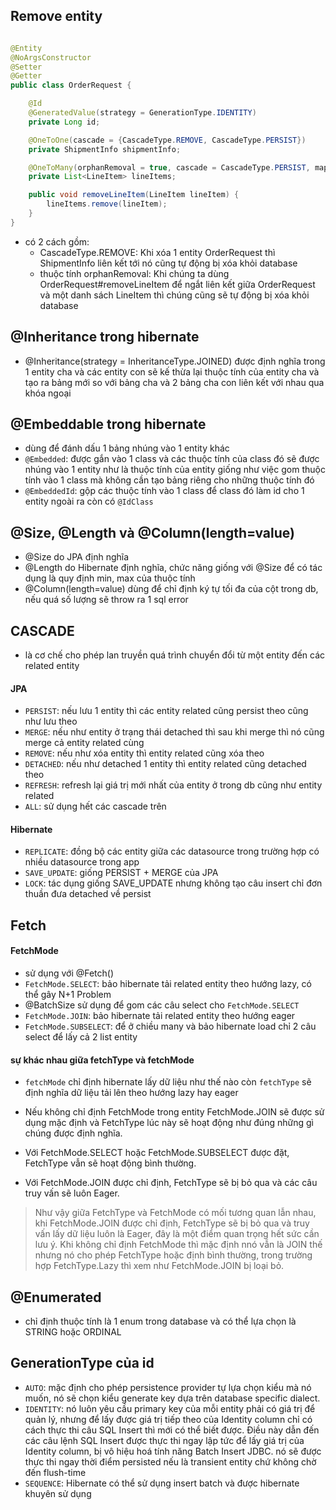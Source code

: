 ## Remove entity

````java

@Entity
@NoArgsConstructor
@Setter
@Getter
public class OrderRequest {

    @Id
    @GeneratedValue(strategy = GenerationType.IDENTITY)
    private Long id;

    @OneToOne(cascade = {CascadeType.REMOVE, CascadeType.PERSIST})
    private ShipmentInfo shipmentInfo;

    @OneToMany(orphanRemoval = true, cascade = CascadeType.PERSIST, mappedBy = "orderRequest")
    private List<LineItem> lineItems;

    public void removeLineItem(LineItem lineItem) {
        lineItems.remove(lineItem);
    }
}
````

- có 2 cách gồm:
    - CascadeType.REMOVE: Khi xóa 1 entity OrderRequest thì ShipmentInfo liên kết tới nó cũng tự động bị xóa khỏi
      database
    - thuộc tính orphanRemoval: Khi chúng ta dùng OrderRequest#removeLineItem để ngắt liên kết giữa OrderRequest và một
      danh sách LineItem thì chúng cũng sẽ tự động bị xóa khỏi database

## @Inheritance trong hibernate

- @Inheritance(strategy = InheritanceType.JOINED) được định nghĩa trong 1 entity cha và các entity con sẽ kế thừa lại
  thuộc tính của entity cha và tạo ra bảng mới so với bảng cha và 2 bảng cha con liên kết với nhau qua khóa ngoại

## @Embeddable trong hibernate

- dùng để đánh dấu 1 bảng nhúng vào 1 entity khác
- `@Embedded`: được gắn vào 1 class và các thuộc tính của class đó sẽ được nhúng vào 1 entity như là thuộc tính của
  entity giống như
  việc gom thuộc tính vào 1 class mà không cần tạo bảng riêng cho những thuộc tính đó
- `@EmbeddedId`: gộp các thuộc tính vào 1 class để class đó làm id cho 1 entity ngoài ra còn có `@IdClass`

## @Size, @Length và @Column(length=value)

- @Size do JPA định nghĩa
- @Length do Hibernate định nghĩa, chức năng giống với @Size để có tác dụng là quy định min, max của thuộc tính
- @Column(length=value) dùng để chỉ định ký tự tối đa của cột trong db, nếu quá số lượng sẽ throw ra 1 sql error

## CASCADE

- là cơ chế cho phép lan truyền quá trình chuyển đổi từ một entity đến các related entity

#### JPA

- `PERSIST`: nếu lưu 1 entity thì các entity related cũng persist theo cũng như lưu theo
- `MERGE`: nếu như entity ở trạng thái detached thì sau khi merge thì nó cũng merge cả entity related cùng
- `REMOVE`: nếu như xóa entity thì entity related cũng xóa theo
- `DETACHED`: nếu như detached 1 entity thì entity related cũng detached theo
- `REFRESH`: refresh lại giá trị mới nhất của entity ở trong db cũng như entity related
- `ALL`: sử dụng hết các cascade trên

#### Hibernate

- `REPLICATE`: đồng bộ các entity giữa các datasource trong trường hợp có nhiều datasource trong app
- `SAVE_UPDATE`: giống PERSIST + MERGE của JPA
- `LOCK`: tác dụng giống SAVE_UPDATE nhưng không tạo câu insert chỉ đơn thuần đưa detached về persist

## Fetch

#### FetchMode

- sử dụng với @Fetch()
- `FetchMode.SELECT`: bảo hibernate tải related entity theo hướng lazy, có thể gây N+1 Problem
- @BatchSize sử dụng để gom các câu select cho `FetchMode.SELECT`
- `FetchMode.JOIN`: bảo hibernate tải related entity theo hướng eager
- `FetchMode.SUBSELECT`: để ở chiều many và bảo hibernate load chỉ 2 câu select để lấy cả 2 list entity

#### sự khác nhau giữa fetchType và fetchMode

- `fetchMode` chỉ định hibernate lấy dữ liệu như thế nào còn `fetchType` sẽ định nghĩa dữ liệu tải lên theo hướng lazy
  hay eager

- Nếu không chỉ định FetchMode trong entity FetchMode.JOIN sẽ được sử dụng mặc định và FetchType lúc này sẽ hoạt động
  như đúng những gì chúng được định nghĩa.
- Với FetchMode.SELECT hoặc FetchMode.SUBSELECT được đặt, FetchType vẫn sẽ hoạt động bình thường.
- Với FetchMode.JOIN được chỉ định, FetchType sẽ bị bỏ qua và các câu truy vấn sẽ luôn Eager.

> Như vậy giữa FetchType và FetchMode có mối tương quan lẫn nhau, khi FetchMode.JOIN được chỉ định, FetchType sẽ bị bỏ
> qua và truy vấn lấy dữ liệu luôn là Eager, đây là một điểm quan trọng hết sức cần lưu ý.
> Khi không chỉ định FetchMode thì mặc định nnó vẫn là JOIN thế nhưng nó cho phép FetchType hoặc định bình thường, trong
> trường hợp FetchType.Lazy thì xem như FetchMode.JOIN bị loại bỏ.

## @Enumerated

- chỉ định thuộc tính là 1 enum trong database và có thể lựa chọn là STRING hoặc ORDINAL

## GenerationType của id

- `AUTO`: mặc định cho phép persistence provider tự lựa chọn kiểu mà nó muốn, nó sẽ chọn kiểu generate key dựa trên
  database specific dialect.
- `IDENTITY`: nó luôn yêu cầu primary key của mỗi entity phải có giá trị để quản lý, nhưng để lấy được giá trị tiếp theo
  của Identity column chỉ có cách thực thi câu SQL Insert thì mới có thể biết được. Điều này dẫn đến các câu lệnh SQL
  Insert được thực thi ngay lập tức để lấy giá trị của Identity column, bị vô hiệu hoá tính năng Batch Insert JDBC.
  nó sẽ được thực thi ngay thời điểm persisted nếu là transient entity chứ không chờ đến flush-time
- `SEQUENCE`: Hibernate có thể sử dụng insert batch và được hibernate khuyên sử dụng